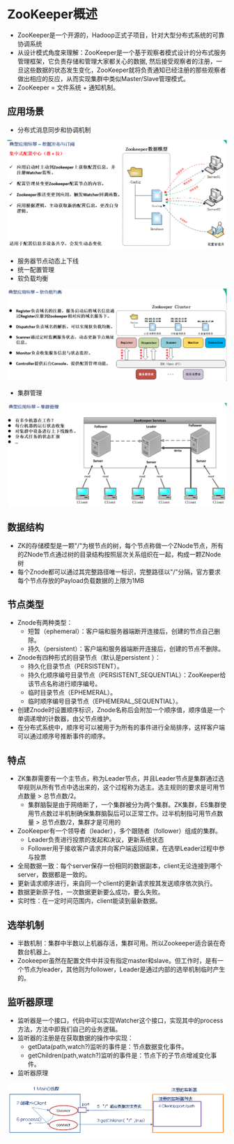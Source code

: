  # ZooKeeper概述

  - ZooKeeper是一个开源的，Hadoop正式子项目，针对大型分布式系统的可靠协调系统
  - 从设计模式角度来理解：ZooKeeper是一个基于观察者模式设计的分布式服务管理框架，它负责存储和管理大家都关心的数据, 然后接受观察者的注册，一旦这些数据的状态发生变化，ZooKeeper就将负责通知已经注册的那些观察者做出相应的反应，从而实现集群中类似Master/Slave管理模式。
  - ZooKeeper = 文件系统 + 通知机制。
  
## 应用场景

  - 分布式消息同步和协调机制
  
  ![数据发布与订阅](./图片/数据发布与订阅.PNG)
  
  - 服务器节点动态上下线
  - 统一配置管理
  - 软负载均衡
  
  ![软负载均衡](./图片/软负载均衡.PNG)
  
  - 集群管理
  
  ![集群管理](./图片/集群管理.PNG)

## 数据结构

  - ZK的存储模型是一颗"/"为根节点的树，每个节点称做一个ZNode节点，所有的ZNode节点通过树的目录结构按照层次关系组织在一起，构成一颗ZNode树
  - 每个Znode都可以通过其完整路径唯一标识，完整路径以"/"分隔，官方要求每个节点存放的Payload负载数据的上限为1MB
  
## 节点类型

  - Znode有两种类型：
    - 短暂（ephemeral）：客户端和服务器端断开连接后，创建的节点自己删除。
    - 持久（persistent）：客户端和服务器端断开连接后，创建的节点不删除。
  - Znode有四种形式的目录节点（默认是persistent ）：
    - 持久化目录节点（PERSISTENT）。
    - 持久化顺序编号目录节点（PERSISTENT_SEQUENTIAL）：ZooKeeper给该节点名称进行顺序编号。
    - 临时目录节点（EPHEMERAL）。
    - 临时顺序编号目录节点（EPHEMERAL_SEQUENTIAL）。
  - 创建Znode时设置顺序标识，Znode名称后会附加一个顺序值，顺序值是一个单调递增的计数器，由父节点维护。
  - 在分布式系统中，顺序号可以被用于为所有的事件进行全局排序，这样客户端可以通过顺序号推断事件的顺序。
  
## 特点

  - ZK集群需要有一个主节点，称为Leader节点，并且Leader节点是集群通过选举规则从所有节点中选出来的，这个过程称为选主。选主规则的要求是可用节点数量 > 总节点数/2。
    - 集群脑裂是由于网络断了，一个集群被分为两个集群。ZK集群，ES集群使用节点数过半机制确保集群脑裂后可以正常工作。过半机制指可用节点数量 > 总节点数/2，集群才是可用的
  - ZooKeeper有一个领导者（leader），多个跟随者（follower）组成的集群。
    - Leader负责进行投票的发起和决议，更新系统状态
    - Follower用于接收客户请求并向客户端返回结果，在选举Leader过程中参与投票
  - 全局数据一致：每个server保存一份相同的数据副本，client无论连接到哪个server，数据都是一致的。
  - 更新请求顺序进行，来自同一个client的更新请求按其发送顺序依次执行。
  - 数据更新原子性，一次数据更新要么成功，要么失败。
  - 实时性：在一定时间范围内，client能读到最新数据。
  
## 选举机制

  - 半数机制：集群中半数以上机器存活，集群可用。所以Zookeeper适合装在奇数台机器上。
  - Zookeeper虽然在配置文件中并没有指定master和slave。但工作时，是有一个节点为leader，其他则为follower，Leader是通过内部的选举机制临时产生的。
  
## 监听器原理

  - 监听器是一个接口，代码中可以实现Watcher这个接口，实现其中的process方法，方法中即我们自己的业务逻辑。
  - 监听器的注册是在获取数据的操作中实现：
    - getData(path,watch?)监听的事件是：节点数据变化事件。
    - getChildren(path,watch?)监听的事件是：节点下的子节点增减变化事件。
  - 监听器原理
  
  ![监听器原理](./图片/监听器原理.PNG)
